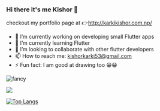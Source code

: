 ### Hi there it's me Kishor 👋

checkout my portfolio page at 👉http://karkikishor.com.np/

- 🔭 I’m currently working on developing small Flutter apps
- 🌱 I’m currently learning Flutter
- 👯 I’m looking to collaborate with other flutter developers 
- 📫 How to reach me: kishorkarki53@gmail.com
- ⚡ Fun fact: I am good at drawing too 😁😁

![fancy](https://user-images.githubusercontent.com/60543421/120896350-d6453b00-c640-11eb-8d1d-27cbe2e656b9.gif)

<img src="https://github-readme-stats.vercel.app/api?username=kishor-karki-k2&&show_icons=true&title_color=3ab608&icon_color=f36100&text_color=daf7dc&bg_color=001c27">

[![Top Langs](https://github-readme-stats.vercel.app/api/top-langs/?username=kishor-karki-k2&layout=compact)](https://github.com/kishor-karki-k2/github-readme-stats)



